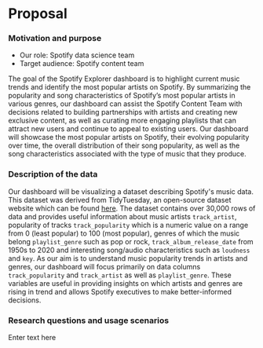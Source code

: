 
# Proposal

### Motivation and purpose

- Our role: Spotify data science team
- Target audience: Spotify content team

The goal of the Spotify Explorer dashboard is to highlight current music trends and identify the most popular artists on Spotify. By summarizing the popularity and song characteristics of Spotify’s most popular artists in various genres, our dashboard can assist the Spotify Content Team with decisions related to building partnerships with artists and creating new exclusive content, as well as curating more engaging playlists that can attract new users and continue to appeal to existing users. Our dashboard will showcase the most popular artists on Spotify, their evolving popularity over time, the overall distribution of their song popularity, as well as the song characteristics associated with the type of music that they produce.


### Description of the data

Our dashboard will be visualizing a dataset describing Spotify's music data. This dataset was derived from TidyTuesday, an open-source dataset website which can be found [here](https://github.com/rfordatascience/tidytuesday/blob/master/data/2020/2020-01-21/readme.md). The dataset contains over 30,000 rows of data and provides useful information about music artists `track_artist`, popularity of tracks `track_popularity` which is a numeric value on a range from 0 (least popular) to 100 (most popular), genres of which the music belong `playlist_genre` such as pop or rock, `track_album_release_date` from 1950s to 2020 and interesting song/audio characteristics such as `loudness` and `key`. As our aim is to understand music popularity trends in artists and genres, our dashboard will focus primarily on data columns `track_popularity` and `track_artist` as well as `playlist_genre`. These variables are useful in providing insights on which artists and genres are rising in trend and allows Spotify executives to make better-informed decisions.

### Research questions and usage scenarios

Enter text here






